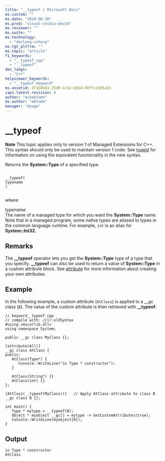 ```yaml
---
title: "__typeof | Microsoft Docs"
ms.custom: ""
ms.date: "2018-06-30"
ms.prod: "visual-studio-dev14"
ms.reviewer: ""
ms.suite: ""
ms.technology: 
  - "devlang-csharp"
ms.tgt_pltfrm: ""
ms.topic: "article"
f1_keywords: 
  - "__typeof_cpp"
  - "__typeof"
dev_langs: 
  - "C++"
helpviewer_keywords: 
  - "__typeof keyword"
ms.assetid: d71b9603-35d0-4c62-b5b4-90ffc2305a55
caps.latest.revision: 8
author: "mikeblome"
ms.author: "mblome"
manager: "douge"
---
```

# __typeof
**Note** This topic applies only to version 1 of Managed Extensions for C++. This syntax should only be used to maintain version 1 code. See [typeid](../Topic/typeid%20%20\(C++%20Component%20Extensions\).md) for information on using the equivalent functionality in the new syntax.  
  
 Returns the **System::Type** of a specified type.  
  
```  
  
__typeof(  
typename  
)  
  
```  
  
 where:  
  
 *typename*  
 The name of a managed type for which you want the **System::Type** name. Note that in a managed program, some native types are aliased to types in the common language runtime. For example, `int` is an alias for **System::Int32**.  
  
## Remarks  
 The **__typeof** operator lets you get the **System::Type** type of a type that you specify. **__typeof** can also be used to return a value of **System::Type** in a custom attribute block. See [attribute](../Topic/attribute.md) for more information about creating your own attributes.  
  
## Example  
 In the following example, a custom attribute (`AtClass`) is applied to a __gc class (`B`). The value of the custom attribute is then retrieved with **\__typeof**:  
  
```  
// keyword__typeof.cpp  
// compile with: /clr:oldSyntax  
#using <mscorlib.dll>  
using namespace System;  
  
public __gc class MyClass {};  
  
[attribute(All)]  
__gc class AtClass {  
public:  
   AtClass(Type*) {  
      Console::WriteLine("in Type * constructor");  
   }  
  
   AtClass(String*) {}  
   AtClass(int) {}  
};  
  
[AtClass(__typeof(MyClass))]   // Apply AtClass attribute to class B  
__gc class B {};  
  
int main() {  
   Type * mytype = __typeof(B);  
   Object * myobject __gc[] = mytype -> GetCustomAttributes(true);  
   Console::WriteLine(myobject[0]);  
}  
```  
  
## Output  
  
```  
in Type * constructor  
AtClass  
```